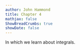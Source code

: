 ```yaml
---
author: John Hammond
title: Chapter 4
mathjax: false
ShowBreadCrumbs: true
showDate: false
---
```


In which we learn about integrals.
<!--more-->


